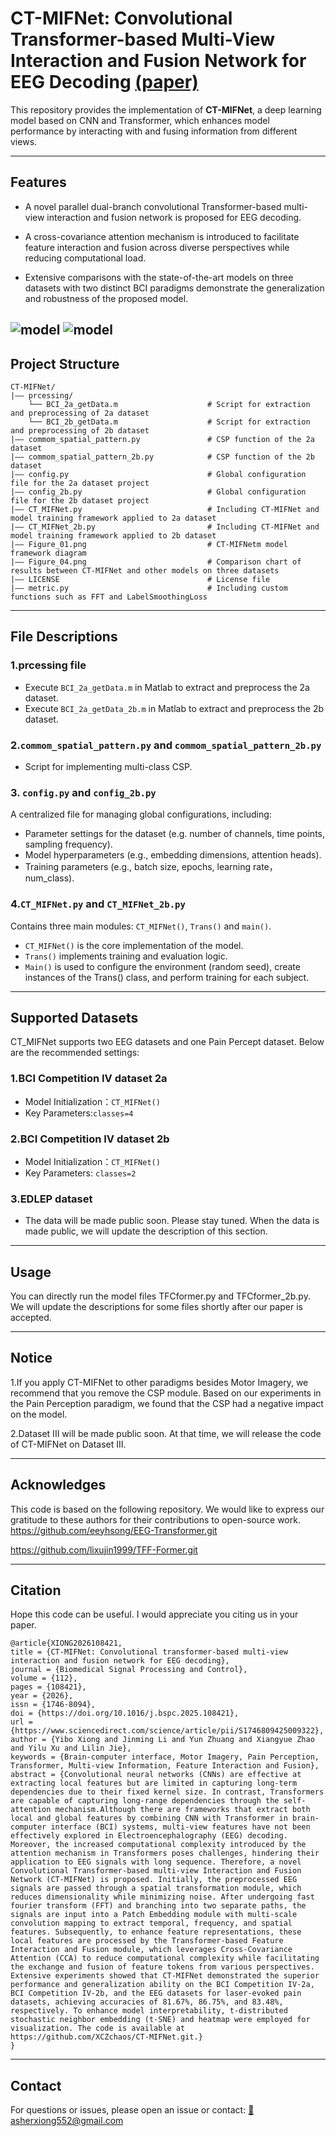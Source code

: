 # **CT-MIFNet: Convolutional Transformer-based Multi-View Interaction and Fusion Network for EEG Decoding [(paper)](https://www.sciencedirect.com/science/article/abs/pii/S1746809425009322)**

This repository provides the implementation of **CT-MIFNet**, a deep learning model based on CNN and Transformer, which enhances model performance by interacting with and fusing information from different views.

---

## **Features**
- A novel parallel dual-branch convolutional Transformer-based multi-view
interaction and fusion network is proposed for EEG decoding.

- A cross-covariance attention mechanism is introduced to facilitate feature
interaction and fusion across diverse perspectives while reducing computational
load.
- Extensive comparisons with the state-of-the-art models on three datasets with two
distinct BCI paradigms demonstrate the generalization and robustness of the
proposed model.

![model](Figure_01.png)
![model](Figure_04.png)
---

## **Project Structure**
```
CT-MIFNet/  
|—— prcessing/                                
    └── BCI_2a_getData.m                    # Script for extraction and preprocessing of 2a dataset  
    └── BCI_2b_getData.m                    # Script for extraction and preprocessing of 2b dataset  
|—— commom_spatial_pattern.py               # CSP function of the 2a dataset  
|—— commom_spatial_pattern_2b.py            # CSP function of the 2b dataset  
|—— config.py                               # Global configuration file for the 2a dataset project  
|—— config_2b.py                            # Global configuration file for the 2b dataset project  
|—— CT_MIFNet.py                            # Including CT-MIFNet and model training framework applied to 2a dataset  
|—— CT_MIFNet_2b.py                         # Including CT-MIFNet and model training framework applied to 2b dataset  
|—— Figure_01.png                           # CT-MIFNetm model framework diagram  
|—— Figure_04.png                           # Comparison chart of results between CT-MIFNet and other models on three datasets  
|—— LICENSE                                 # License file  
|—— metric.py                               # Including custom functions such as FFT and LabelSmoothingLoss  
```
---

## **File Descriptions**

### 1.prcessing file  
- Execute ```BCI_2a_getData.m``` in Matlab to extract and preprocess the 2a dataset.
- Execute ```BCI_2a_getData_2b.m``` in Matlab to extract and preprocess the 2b dataset.

### 2.```commom_spatial_pattern.py``` and ```commom_spatial_pattern_2b.py```
- Script for implementing multi-class CSP.
  
### 3. ```config.py``` and ```config_2b.py```
A centralized file for managing global configurations, including:
- Parameter settings for the dataset (e.g. number of channels, time points, sampling frequency).
- Model hyperparameters (e.g., embedding dimensions, attention heads).
- Training parameters (e.g., batch size, epochs, learning rate，num_class).

### 4.```CT_MIFNet.py``` and ```CT_MIFNet_2b.py```
Contains three main modules: ```CT_MIFNet()```, ```Trans()``` and ```main()```.
- ```CT_MIFNet()``` is the core implementation of the model.
- ```Trans()``` implements training and evaluation logic.
- ```Main()``` is used to configure the environment (random seed), create instances of the Trans() class, and perform training for each subject.

---

## **Supported Datasets**
CT_MIFNet supports two EEG datasets and one Pain Percept dataset. Below are the recommended settings:  
### 1.BCI Competition IV dataset 2a
- Model Initialization：```CT_MIFNet()```
- Key Parameters:```classes=4```
### 2.BCI Competition IV dataset 2b  
- Model Initialization：```CT_MIFNet()```
- Key Parameters: ```classes=2```
### 3.EDLEP dataset
- The data will be made public soon. Please stay tuned. When the data is made public, we will update the description of this section.

---


## **Usage**

You can directly run the model files TFCformer.py and TFCformer_2b.py. We will update the descriptions for some files shortly after our paper is accepted.

---

## Notice
1.If you apply CT-MIFNet to other paradigms besides Motor Imagery, we recommend that you remove the CSP module. Based on our experiments in the Pain Perception paradigm, we found that the CSP had a negative impact on the model.


2.Dataset III will be made public soon. At that time, we will release the code of CT-MIFNet on Dataset III.


---

## Acknowledges
This code is based on the following repository. We would like to express our gratitude to these authors for their contributions to open-source work.
<a href="https://github.com/eeyhsong/EEG-Transformer.git">https://github.com/eeyhsong/EEG-Transformer.git


<a href="https://github.com/lixujin1999/TFF-Former.git">https://github.com/lixujin1999/TFF-Former.git

---

## **Citation**
Hope this code can be useful. I would appreciate you citing us in your paper. 
```
@article{XIONG2026108421,
title = {CT-MIFNet: Convolutional transformer-based multi-view interaction and fusion network for EEG decoding},
journal = {Biomedical Signal Processing and Control},
volume = {112},
pages = {108421},
year = {2026},
issn = {1746-8094},
doi = {https://doi.org/10.1016/j.bspc.2025.108421},
url = {https://www.sciencedirect.com/science/article/pii/S1746809425009322},
author = {Yibo Xiong and Jinming Li and Yun Zhuang and Xiangyue Zhao and Yilu Xu and Lilin Jie},
keywords = {Brain-computer interface, Motor Imagery, Pain Perception, Transformer, Multi-view Information, Feature Interaction and Fusion},
abstract = {Convolutional neural networks (CNNs) are effective at extracting local features but are limited in capturing long-term dependencies due to their fixed kernel size. In contrast, Transformers are capable of capturing long-range dependencies through the self-attention mechanism.Although there are frameworks that extract both local and global features by combining CNN with Transformer in brain-computer interface (BCI) systems, multi-view features have not been effectively explored in Electroencephalography (EEG) decoding. Moreover, the increased computational complexity introduced by the attention mechanism in Transformers poses challenges, hindering their application to EEG signals with long sequence. Therefore, a novel Convolutional Transformer-based multi-view Interaction and Fusion Network (CT-MIFNet) is proposed. Initially, the preprocessed EEG signals are passed through a spatial transformation module, which reduces dimensionality while minimizing noise. After undergoing fast fourier transform (FFT) and branching into two separate paths, the signals are input into a Patch Embedding module with multi-scale convolution mapping to extract temporal, frequency, and spatial features. Subsequently, to enhance feature representations, these local features are processed by the Transformer-based Feature Interaction and Fusion module, which leverages Cross-Covariance Attention (CCA) to reduce computational complexity while facilitating the exchange and fusion of feature tokens from various perspectives. Extensive experiments showed that CT-MIFNet demonstrated the superior performance and generalization ability on the BCI Competition IV-2a, BCI Competition IV-2b, and the EEG datasets for laser-evoked pain datasets, achieving accuracies of 81.67%, 86.75%, and 83.48%, respectively. To enhance model interpretability, t-distributed stochastic neighbor embedding (t-SNE) and heatmap were employed for visualization. The code is available at https://github.com/XCZchaos/CT-MIFNet.git.}
}
```
---

## **Contact**
For questions or issues, please open an issue or contact:
<a href="mailto:asherxiong552@gmail.com">📧 asherxiong552@gmail.com</a>
